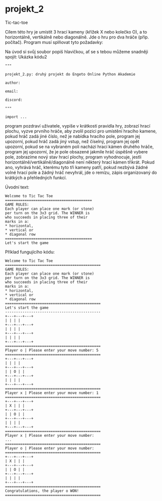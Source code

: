 # projekt_2
Tic-tac-toe

Cílem této hry je umístit 3 hrací kameny (křížek X nebo kolečko O), a to horizontálně, vertikálně nebo diagonálně. Jde o hru pro dva hráče (příp. počítač).
Program musí splňovat tyto požadavky:

Na úvod si svůj soubor popiš hlavičkou, ať se s tebou můžeme snadněji spojit:
Ukázka kódu2

    """
    
    projekt_2.py: druhý projekt do Engeto Online Python Akademie
    
    author: 
    
    email: 
    
    discord: 
    
    """

    import ...

program pozdraví uživatele,
vypíše v krátkosti pravidla hry,
zobrazí hrací plochu,
vyzve prvního hráče, aby zvolil pozici pro umístění hracího kamene,
pokud hráč zadá jiné číslo, než je nabídka hracího pole, program jej upozorní,
pokud hráč zadá jiný vstup, než číselný, program jej opět upozorní,
pokud se na vybraném poli nachází hrací kámen druhého hráče, program jej upozorní, že je pole obsazené
jakmile hráč úspěšně vybere pole, zobrazíme nový stav hrací plochy,
program vyhodnocuje, jestli horizontálně/vertikálně/diagonálně není některý hrací kámen tříkrát. Pokud ano, vyhrává hráč, kterému tyto tři kameny patří,
pokud nezbývá žádné volné hrací pole a žádný hráč nevyhrál, jde o remízu,
zápis organizovaný do krátkých a přehledných funkcí.

Úvodní text:

    Welcome to Tic Tac Toe
    ========================================
    GAME RULES:
    Each player can place one mark (or stone)
    per turn on the 3x3 grid. The WINNER is
    who succeeds in placing three of their
    marks in a:
    * horizontal,
    * vertical or
    * diagonal row
    ========================================
    Let's start the game

Příklad fungujícího kódu:

    Welcome to Tic Tac Toe
    ============================================
    GAME RULES:
    Each player can place one mark (or stone)
    per turn on the 3x3 grid. The WINNER is
    who succeeds in placing three of their
    marks in a:
    * horizontal,
    * vertical or
    * diagonal row
    ============================================
    Let's start the game
    --------------------------------------------
    +---+---+---+
    | | | |
    +---+---+---+
    | | | |
    +---+---+---+
    | | | |
    +---+---+---+
    ============================================
    Player o | Please enter your move number: 5
    ============================================
    +---+---+---+
    | | | |
    +---+---+---+
    | | O | |
    +---+---+---+
    | | | |
    +---+---+---+
    ============================================
    Player x | Please enter your move number: 1
    ============================================
    +---+---+---+
    | X | | |
    +---+---+---+
    | | O | |
    +---+---+---+
    | | | |
    +---+---+---+
    ============================================
    Player x | Please enter your move number:
    ...
    ============================================
    Player o | Please enter your move number:
    ============================================
    +---+---+---+
    | X | | |
    +---+---+---+
    | | O | |
    +---+---+---+
    | | | |
    +---+---+---+
    ============================================
    Congratulations, the player o WON!
    ============================================
